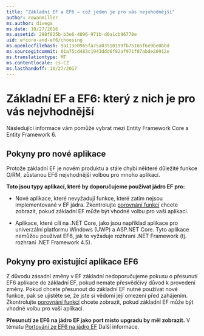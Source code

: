 ```yaml
---
title: "Základní EF a EF6 – což jeden je pro vás nejvhodnější"
author: rowanmiller
ms.author: divega
ms.date: 10/27/2016
ms.assetid: 288f825b-b3e6-4096-971b-d0a1cb96770e
uid: efcore-and-ef6/choosing
ms.openlocfilehash: 9a113e0965fa75a03510199fb75165f6e9be0bbd
ms.sourcegitcommit: 01a75cd483c1943ddd6f82af971f07abde20912e
ms.translationtype: MT
ms.contentlocale: cs-CZ
ms.lasthandoff: 10/27/2017
---
```

# <a name="ef-core-and-ef6-which-one-is-right-for-you"></a>Základní EF a EF6: který z nich je pro vás nejvhodnější

Následující informace vám pomůže vybrat mezi Entity Framework Core a Entity Framework 6.

## <a name="guidance-for-new-applications"></a>Pokyny pro nové aplikace

Protože základní EF je novém produktu a stále chybí některé důležité funkce O/RM, zůstanou EF6 nejvhodnější volbou pro mnoho aplikací.

**Toto jsou typy aplikací, které by doporučujeme používat jádro EF pro:**

* Nové aplikace, které nevyžadují funkce, které zatím nejsou implementované v EF jádra. Zkontrolujte [porovnání funkcí](features.md) chcete zobrazit, pokud základní EF může být vhodné volbu pro vaši aplikaci.

* Aplikace, které cílí na .NET Core, jako jsou například aplikace pro univerzální platformu Windows (UWP) a ASP.NET Core. Tyto aplikace nemůžou používat EF6, jak to vyžaduje rozhraní .NET Framework (tj. rozhraní .NET Framework 4.5).

## <a name="guidance-for-existing-ef6-applications"></a>Pokyny pro existující aplikace EF6

Z důvodu zásadní změny v EF základní nedoporučujeme pokusu o přesunutí EF6 aplikace do základní EF, pokud nemáte přesvědčivý důvod k provedení změny. Pokud chcete přesunout do základní EF nutné používat nové funkce, pak se ujistěte se, že jste si vědomi její omezení před zahájením. Zkontrolujte [porovnání funkcí](features.md) chcete zobrazit, pokud základní EF může být vhodné volbu pro vaši aplikaci.

**Přesunutí ze EF6 na jádro EF jako port místo upgradu by měl zobrazit.** V tématu [Portování ze EF6 na jádro EF](porting/index.md) Další informace.
